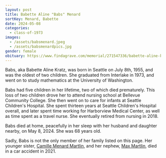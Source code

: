 ```yaml
---
layout: post
title: Babette Aline "Babs" Menard
sortKey: Menard, Babette
date: 2024-05-08
categories:
  - class-of-1973
images:
  - /assets/babsmenard.jpeg
  - /assets/babsmenardpics.jpg
gender: female
obituary: https://www.findagrave.com/memorial/271547336/babette-aline-kratz
---
```

Babs, aka Babette Aline Kratz, was born in Seattle on July 8th, 1955, and was the oldest of two children. She graduated from Interlake in 1973, and went on to study mathematics at the University of Washington.

Babs had five children in her lifetime, two of which died prematurely. This loss of two children drove her to attend nursing school at Bellevue Community College. She then went on to care for infants at Seattle Children's Hospital. She spent thirteen years at Seattle Children's Hospital overall, and later spent time working for Harborview Medical Center, as well as time spent as a travel nurse. She eventually retired from nursing in 2018.

Babs died at home, peacefully in her sleep with her husband and daughter nearby, on May 8, 2024. She was 68 years old.

Sadly, Babs is not the only member of her family listed on this page. Her younger sister, [Camille Menard Martlin](https://ihsmemorial.org/class-of-1980/camille-lynette-cami-menard/), and her nephew, [Max Martlin](https://ihsmemorial.org/class-of-2017/max-hunter-martlin/), died in a car accident in 2021.